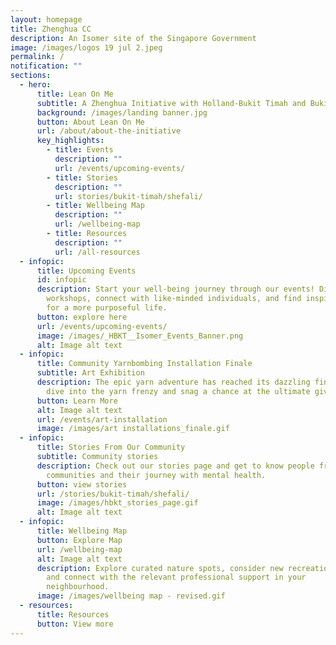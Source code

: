 ```yaml
---
layout: homepage
title: Zhenghua CC
description: An Isomer site of the Singapore Government
image: /images/logos 19 jul 2.jpeg
permalink: /
notification: ""
sections:
  - hero:
      title: Lean On Me
      subtitle: A Zhenghua Initiative with Holland-Bukit Timah and Bukit Panjang GROs
      background: /images/landing banner.jpg
      button: About Lean On Me
      url: /about/about-the-initiative
      key_highlights:
        - title: Events
          description: ""
          url: /events/upcoming-events/
        - title: Stories
          description: ""
          url: stories/bukit-timah/shefali/
        - title: Wellbeing Map
          description: ""
          url: /wellbeing-map
        - title: Resources
          description: ""
          url: /all-resources
  - infopic:
      title: Upcoming Events
      id: infopic
      description: Start your well-being journey through our events! Discover
        workshops, connect with like-minded individuals, and find inspiration
        for a more purposeful life.
      button: explore here
      url: /events/upcoming-events/
      image: /images/_HBKT__Isomer_Events_Banner.png
      alt: Image alt text
  - infopic:
      title: Community Yarnbombing Installation Finale
      subtitle: Art Exhibition
      description: The epic yarn adventure has reached its dazzling finale! Did you
        dive into the yarn frenzy and snag a chance at the ultimate giveaway?
      button: Learn More
      alt: Image alt text
      url: /events/art-installation
      image: /images/art installations_finale.gif
  - infopic:
      title: Stories From Our Community
      subtitle: Community stories
      description: Check out our stories page and get to know people from our
        communities and their journey with mental health.
      button: view stories
      url: /stories/bukit-timah/shefali/
      image: /images/hbkt_stories_page.gif
      alt: Image alt text
  - infopic:
      title: Wellbeing Map
      button: Explore Map
      url: /wellbeing-map
      alt: Image alt text
      description: Explore curated nature spots, consider new recreational activities
        and connect with the relevant professional support in your
        neighbourhood.
      image: /images/wellbeing map - revised.gif
  - resources:
      title: Resources
      button: View more
---
```

